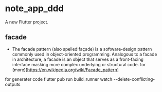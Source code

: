 # note_app_ddd

A new Flutter project.

## facade

 - The facade pattern (also spelled façade) is a software-design pattern commonly used in object-oriented programming. Analogous to a facade in architecture, a facade is an object that serves as a front-facing interface masking more complex underlying or structural code.
 for (more)[https://en.wikipedia.org/wiki/Facade_pattern]

 for generater code 
 flutter pub run build_runner watch --delete-conflicting-outputs